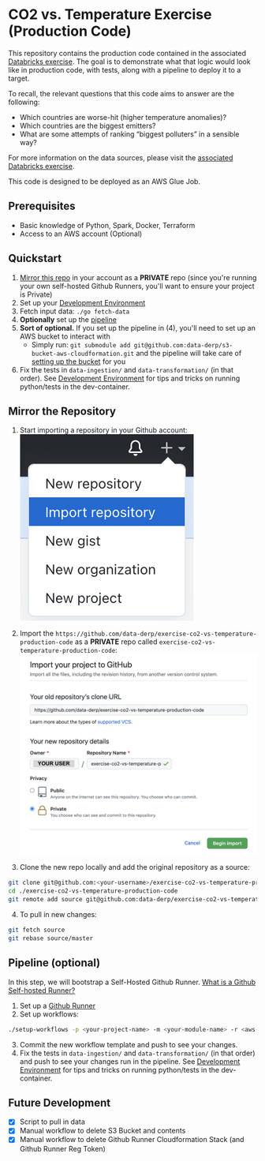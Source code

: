 # CO2 vs. Temperature Exercise (Production Code)
This repository contains the production code contained in the associated [Databricks exercise](https://github.com/data-derp/exercise-co2-vs-temperature-databricks). The goal is to demonstrate what that logic would look like in production code, with tests, along with a pipeline to deploy it to a target.

To recall, the relevant questions that this code aims to answer are the following:
* Which countries are worse-hit (higher temperature anomalies)?
* Which countries are the biggest emitters?
* What are some attempts of ranking “biggest polluters” in a sensible way?

For more information on the data sources, please visit the [associated Databricks exercise](https://github.com/data-derp/exercise-co2-vs-temperature-databricks).

This code is designed to be deployed as an AWS Glue Job.

## Prerequisites
* Basic knowledge of Python, Spark, Docker, Terraform
* Access to an AWS account (Optional)

## Quickstart
1. [Mirror this repo](#mirror-the-repository) in your account as a **PRIVATE** repo (since you're running your own self-hosted Github Runners, you'll want to ensure your project is Private)
2. Set up your [Development Environment](./development-environment.md)
3. Fetch input data: `./go fetch-data`
4. **Optionally** set up the [pipeline](#pipeline-optional)
5. **Sort of optional.** If you set up the pipeline in (4), you'll need to set up an AWS bucket to interact with
   * Simply run: `git submodule add git@github.com:data-derp/s3-bucket-aws-cloudformation.git` and the pipeline will take care of [setting up the bucket](https://github.com/data-derp/s3-bucket-aws-cloudformation#setup) for you
6. Fix the tests in `data-ingestion/` and `data-transformation/` (in that order). See [Development Environment](./development-environment.md) for tips and tricks on running python/tests in the dev-container.

## Mirror the Repository
1. Start importing a repository in your Github account:  
   ![import-menu](./assets/import-menu.png)

2. Import the `https://github.com/data-derp/exercise-co2-vs-temperature-production-code` as a **PRIVATE** repo called `exercise-co2-vs-temperature-production-code`:
   ![import-form](./assets/import-form.png)

3. Clone the new repo locally and add the original repository as a source:
```bash
git clone git@github.com:<your-username>/exercise-co2-vs-temperature-production-code.git
cd ./exercise-co2-vs-temperature-production-code
git remote add source git@github.com:data-derp/exercise-co2-vs-temperature-production-code.git 
```

4. To pull in new changes:
```bash
git fetch source
git rebase source/master
```
## Pipeline (optional)
In this step, we will bootstrap a Self-Hosted Github Runner. [What is a Github Self-hosted Runner?](https://docs.github.com/en/actions/hosting-your-own-runners/about-self-hosted-runners)

1. Set up a [Github Runner](https://github.com/data-derp/github-runner-aws-cloudformation#setup)
2. Set up workflows:
```bash
./setup-workflows -p <your-project-name> -m <your-module-name> -r <aws-region>
```
3. Commit the new workflow template and push to see your changes.
4. Fix the tests in `data-ingestion/` and `data-transformation/` (in that order) and push to see your changes run in the pipeline. See [Development Environment](./development-environment.md) for tips and tricks on running python/tests in the dev-container.

## Future Development
- [x] Script to pull in data
- [x] Manual workflow to delete S3 Bucket and contents
- [x] Manual workflow to delete Github Runner Cloudformation Stack (and Github Runner Reg Token)
